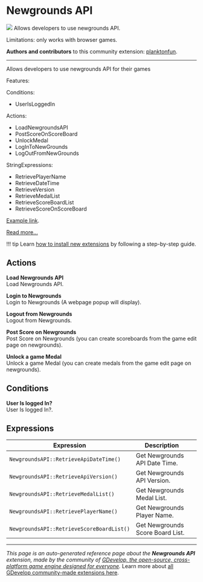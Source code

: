 # Newgrounds API

<img src="https://resources.gdevelop-app.com/assets/Icons/api.svg" class="extension-icon"></img>
Allows developers to use newgrounds API.

Limitations: only works with browser games.

**Authors and contributors** to this community extension: [planktonfun](https://gd.games/planktonfun).

---

Allows developers to use newgrounds API for their games

Features:

Conditions:
   - UserIsLoggedIn

Actions:

  - LoadNewgroundsAPI
  - PostScoreOnScoreBoard
  - UnlockMedal
  - LogInToNewGrounds
  - LogOutFromNewGrounds

StringExpressions:

  - RetrievePlayerName
  - RetrieveDateTime
  - RetrieveVersion
  - RetrieveMedalList
  - RetrieveScoreBoardList
  - RetrieveScoreOnScoreBoard

[Example link](https://gdevelop.io/game-example/newgrounds-api).

[Read more...](https://bitbucket.org/newgrounds/newgrounds.io-for-javascript-html5/src/master/)

!!! tip
    Learn [how to install new extensions](/gdevelop5/extensions/search) by following a step-by-step guide.

## Actions

**Load Newgrounds API**  
Load Newgrounds API.

**Login to Newgrounds**  
Login to Newgrounds (A webpage popup will display).

**Logout from Newgrounds**  
Logout from Newgrounds.

**Post Score on Newgrounds**  
Post Score on Newgrounds (you can create scoreboards from the game edit page on newgrounds).

**Unlock a game Medal**  
Unlock a game Medal (you can create medals from the game edit page on newgrounds).

## Conditions

**User Is logged In?**  
User Is logged In?.

## Expressions

| Expression | Description |  |
|-----|-----|-----|
| `NewgroundsAPI::RetrieveApiDateTime()` | Get Newgrounds API Date Time. ||
| `NewgroundsAPI::RetrieveApiVersion()` | Get Newgrounds API Version. ||
| `NewgroundsAPI::RetrieveMedalList()` | Get Newgrounds Medal List. ||
| `NewgroundsAPI::RetrievePlayerName()` | Get Newgrounds Player Name. ||
| `NewgroundsAPI::RetrieveScoreBoardList()` | Get Newgrounds Score Board List. ||

---

*This page is an auto-generated reference page about the **Newgrounds API** extension, made by the community of [GDevelop, the open-source, cross-platform game engine designed for everyone](https://gdevelop.io/).* Learn more about [all GDevelop community-made extensions here](/gdevelop5/extensions).